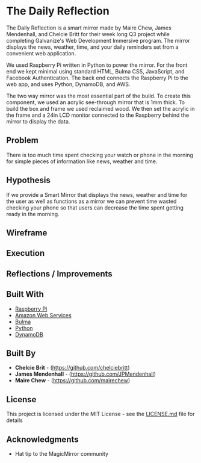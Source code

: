 # The Daily Reflection

The Daily Reflection is a smart mirror made by Maire Chew, James Mendenhall, and Chelcie Britt for their week long Q3 project while completing Galvanize's Web Development Immersive program. The mirror displays the news, weather, time, and your daily reminders set from a convenient web application.

We used Raspberry Pi written in Python to power the mirror. For the front end we kept minimal using standard HTML, Bulma CSS, JavaScript, and Facebook Authentication. The back end connects the Raspberry Pi to the web app, and uses Python, DynamoDB, and AWS.

The two way mirror was the most essential part of the build. To create this component, we used an acrylic see-through mirror that is 1mm thick. To build the box and frame we used reclaimed wood. We then set the acrylic in the frame and a 24in LCD monitor connected to the Raspberry behind the mirror to display the data.

## Problem
There is too much time spent checking your watch or phone in the morning for simple pieces of information like news, weather and time. 

## Hypothesis
If we provide a Smart Mirror that displays the news, weather and time for the user as well as functions as a mirror we can prevent time wasted checking your phone so that users can decrease the time spent getting ready in the morning.

## Wireframe

## Execution

## Reflections / Improvements

## Built With

* [Raspberry Pi](https://www.raspberrypi.org/)
* [Amazon Web Services](https://aws.amazon.com/)
* [Bulma](https://bulma.io/)
* [Python](https://www.python.org/)
* [DynamoDB](https://aws.amazon.com/dynamodb/)

## Built By

* **Chelcie Brit** - (https://github.com/chelciebritt)
* **James Mendenhall** - (https://github.com/JPMendenhall)
* **Maire Chew** - (https://github.com/mairechew)

## License

This project is licensed under the MIT License - see the [LICENSE.md](LICENSE.md) file for details

## Acknowledgments

* Hat tip to the MagicMirror community
